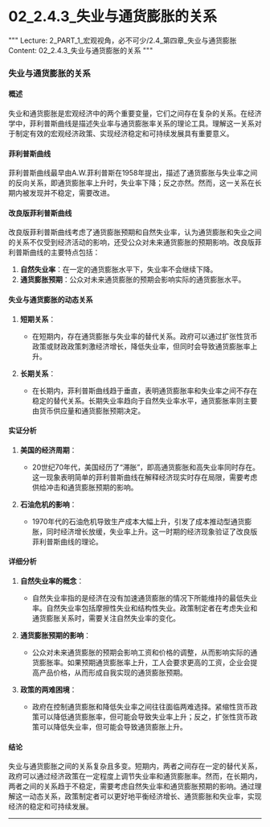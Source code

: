 # 02_2.4.3_失业与通货膨胀的关系

"""
Lecture: 2_PART_1_宏观视角，必不可少/2.4_第四章_失业与通货膨胀
Content: 02_2.4.3_失业与通货膨胀的关系
"""

### 失业与通货膨胀的关系

#### 概述

失业和通货膨胀是宏观经济中的两个重要变量，它们之间存在复杂的关系。在经济学中，菲利普斯曲线是描述失业率与通货膨胀率关系的理论工具。理解这一关系对于制定有效的宏观经济政策、实现经济稳定和可持续发展具有重要意义。

#### 菲利普斯曲线

菲利普斯曲线最早由A.W.菲利普斯在1958年提出，描述了通货膨胀与失业率之间的反向关系，即通货膨胀率上升时，失业率下降；反之亦然。然而，这一关系在长期内被发现并不稳定，需要改进。

#### 改良版菲利普斯曲线

改良版菲利普斯曲线考虑了通货膨胀预期和自然失业率，认为通货膨胀和失业之间的关系不仅受到经济活动的影响，还受公众对未来通货膨胀的预期影响。改良版菲利普斯曲线的主要特点包括：

1. **自然失业率**：在一定的通货膨胀水平下，失业率不会继续下降。
2. **通货膨胀预期**：公众对未来通货膨胀的预期会影响实际的通货膨胀水平。

#### 失业与通货膨胀的动态关系

1. **短期关系**：
   - 在短期内，存在通货膨胀与失业率的替代关系。政府可以通过扩张性货币政策或财政政策刺激经济增长，降低失业率，但同时会导致通货膨胀率上升。

2. **长期关系**：
   - 在长期内，菲利普斯曲线趋于垂直，表明通货膨胀率和失业率之间不存在稳定的替代关系。长期失业率趋向于自然失业率水平，通货膨胀率则主要由货币供应量和通货膨胀预期决定。

#### 实证分析

1. **美国的经济周期**：
   - 20世纪70年代，美国经历了“滞胀”，即高通货膨胀和高失业率同时存在。这一现象表明简单的菲利普斯曲线在解释经济现实时存在局限，需要考虑供给冲击和通货膨胀预期的影响。

2. **石油危机的影响**：
   - 1970年代的石油危机导致生产成本大幅上升，引发了成本推动型通货膨胀，同时经济增长放缓，失业率上升。这一时期的经济现象验证了改良版菲利普斯曲线的理论。

#### 详细分析

1. **自然失业率的概念**：
   - 自然失业率指的是经济在没有加速通货膨胀的情况下所能维持的最低失业率。自然失业率包括摩擦性失业和结构性失业。政策制定者在考虑失业和通货膨胀关系时，需要关注自然失业率的变化。

2. **通货膨胀预期的影响**：
   - 公众对未来通货膨胀的预期会影响工资和价格的调整，从而影响实际的通货膨胀率。如果预期通货膨胀率上升，工人会要求更高的工资，企业会提高产品价格，从而形成自我实现的通货膨胀预期。

3. **政策的两难困境**：
   - 政府在控制通货膨胀和降低失业率之间往往面临两难选择。紧缩性货币政策可以降低通货膨胀率，但可能会导致失业率上升；反之，扩张性货币政策可以降低失业率，但可能会导致通货膨胀上升。

#### 结论

失业与通货膨胀之间的关系复杂且多变。短期内，两者之间存在一定的替代关系，政府可以通过经济政策在一定程度上调节失业率和通货膨胀率。然而，在长期内，两者之间的关系趋于不稳定，需要考虑自然失业率和通货膨胀预期的影响。通过理解这一动态关系，政策制定者可以更好地平衡经济增长、通货膨胀和失业率，实现经济的稳定和可持续发展。

---
